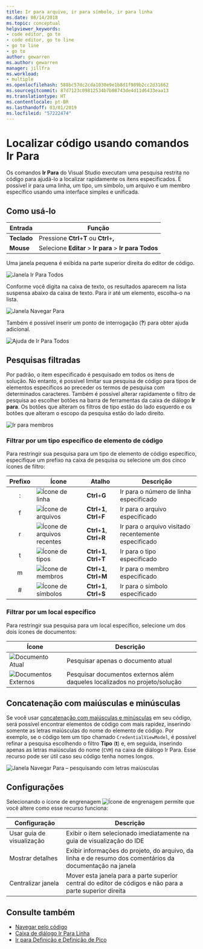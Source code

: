 ```yaml
---
title: Ir para arquivo, ir para símbolo, ir para linha
ms.date: 08/14/2018
ms.topic: conceptual
helpviewer_keywords:
- code editor, go to
- code editor, go to line
- go to line
- go to
author: gewarren
ms.author: gewarren
manager: jillfra
ms.workload:
- multiple
ms.openlocfilehash: 588bc57dc2cda1030e9e1b8d1f989b2cc2d31662
ms.sourcegitcommit: 87d7123c09812534b7b08743de4d11d6433eaa13
ms.translationtype: HT
ms.contentlocale: pt-BR
ms.lasthandoff: 03/01/2019
ms.locfileid: "57222474"
---
```

# <a name="find-code-using-go-to-commands"></a>Localizar código usando comandos Ir Para

Os comandos **Ir Para** do Visual Studio executam uma pesquisa restrita no código para ajudá-lo a localizar rapidamente os itens especificados. É possível ir para uma linha, um tipo, um símbolo, um arquivo e um membro específico usando uma interface simples e unificada.

## <a name="how-to-use-it"></a>Como usá-lo

Entrada | Função
------------ | ---
**Teclado** | Pressione **Ctrl**+**T** ou **Ctrl**+**,**
**Mouse** | Selecione **Editar** > **Ir para** > **Ir para Todos**

Uma janela pequena é exibida na parte superior direita do editor de código.

![Janela Ir Para Todos](media/go-to-all.png)

Conforme você digita na caixa de texto, os resultados aparecem na lista suspensa abaixo da caixa de texto. Para ir até um elemento, escolha-o na lista.

![Janela Navegar Para](../ide/media/vside_navigatetowindow.png)

Também é possível inserir um ponto de interrogação (**?**) para obter ajuda adicional.

![Ajuda de Ir Para Todos](media/go-to-all-help.png)

## <a name="filtered-searches"></a>Pesquisas filtradas

Por padrão, o item especificado é pesquisado em todos os itens de solução. No entanto, é possível limitar sua pesquisa de código para tipos de elementos específicos ao preceder os termos de pesquisa com determinados caracteres. Também é possível alterar rapidamente o filtro de pesquisa ao escolher botões na barra de ferramentas da caixa de diálogo **Ir para**. Os botões que alteram os filtros de tipo estão do lado esquerdo e os botões que alteram o escopo da pesquisa estão do lado direito.

![Ir para membros](../ide/media/vside_navigation_toolbar.png)

### <a name="filter-to-a-specific-type-of-code-element"></a>Filtrar por um tipo específico de elemento de código

Para restringir sua pesquisa para um tipo de elemento de código específico, especifique um prefixo na caixa de pesquisa ou selecione um dos cinco ícones de filtro:

Prefixo | Ícone | Atalho | Descrição
:-: | - | - | -
:| ![Ícone de linha](media/gotoall-line-icon.png) | **Ctrl**+**G** | Ir para o número de linha especificado
f| ![Ícone de arquivos](media/gotoall-files-icon.png) | **Ctrl**+**1**, **Ctrl**+**F** | Ir para o arquivo especificado
r| ![Ícone de arquivos recentes](media/gotoall-recent-files-icon.png) | **Ctrl**+**1**, **Ctrl**+**R** | Ir para o arquivo visitado recentemente especificado
t| ![Ícone de tipos](media/gotoall-types-icon.png) | **Ctrl**+**1**, **Ctrl**+**T** | Ir para o tipo especificado
m| ![Ícone de membros](media/gotoall-members-icon.png) | **Ctrl**+**1**, **Ctrl**+**M** | Ir para o membro especificado
\#| ![Ícone de símbolos](media/gotoall-symbols-icon.png) | **Ctrl**+**1**, **Ctrl**+**S** | Ir para o símbolo especificado

### <a name="filter-to-a-specific-location"></a>Filtrar por um local específico

Para restringir sua pesquisa para um local específico, selecione um dos dois ícones de documentos:

Ícone | Descrição
---- | ---
![Documento Atual](media/gotoall_currentdocument.png) | Pesquisar apenas o documento atual
![Documentos Externos](media/gotoall_external.png) | Pesquisar documentos externos além daqueles localizados no projeto/solução

## <a name="camel-casing"></a>Concatenação com maiúsculas e minúsculas

Se você usar [concatenação com maiúsculas e minúsculas](https://en.wikipedia.org/wiki/Camel_case) em seu código, será possível encontrar elementos de código com mais rapidez, inserindo somente as letras maiúsculas do nome do elemento de código. Por exemplo, se o código tem um tipo chamado `CredentialViewModel`, é possível refinar a pesquisa escolhendo o filtro **Tipo** (**t**) e, em seguida, inserindo apenas as letras maiúsculas do nome (`CVM`) na caixa de diálogo Ir Para. Esse recurso pode ser útil caso seu código tenha nomes longos.

![Janela Navegar Para – pesquisando com letras maiúsculas](../ide/media/vside_capitalsearch.png)

## <a name="settings"></a>Configurações

Selecionando o ícone de engrenagem ![Ícone de engrenagem](media/gotoall_gear.png) permite que você altere como esse recurso funciona:

Configuração | Descrição
------- | ---
Usar guia de visualização | Exibir o item selecionado imediatamente na guia de visualização do IDE
Mostrar detalhes | Exibir informações do projeto, do arquivo, da linha e de resumo dos comentários da documentação na janela
Centralizar janela | Mover esta janela para a parte superior central do editor de códigos e não para a parte superior direita

## <a name="see-also"></a>Consulte também

- [Navegar pelo código](../ide/navigating-code.md)
- [Caixa de diálogo Ir Para Linha](../ide/reference/go-to-line.md)
- [Ir para Definição e Definição de Pico](../ide/go-to-and-peek-definition.md)
